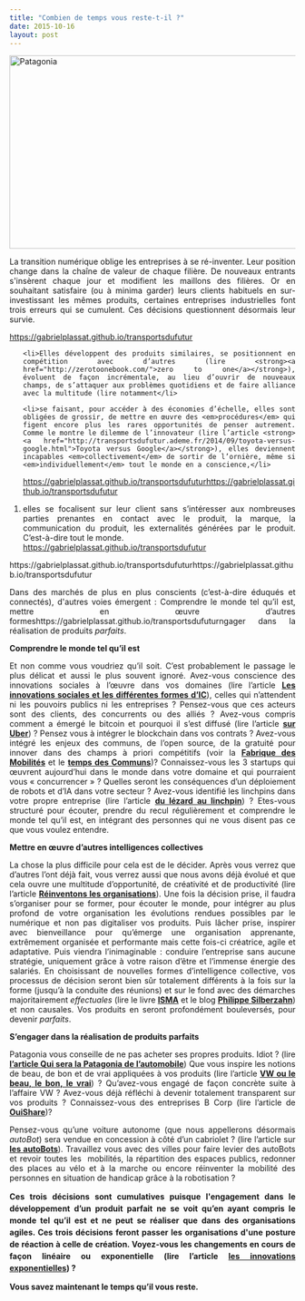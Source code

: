 ```yaml
---
title: "Combien de temps vous reste-t-il ?"
date: 2015-10-16
layout: post
---
```


<p style="text-align: justify"><a href="https://gabrielplassat.github.io/transportsdufutur/wp-content/uploads/sites/6/2015/10/Patagonia.jpg"><img class="aligncenter wp-image-4106 size-full" src="https://gabrielplassat.github.io/transportsdufutur/wp-content/uploads/sites/6/2015/10/Patagonia.jpg" alt="Patagonia" width="637" height="341" /></a></p>

<p style="text-align: justify">La transition numérique oblige les entreprises à se ré-inventer. Leur position change dans la chaîne de valeur de chaque filière. De nouveaux entrants s'insèrent chaque jour et modifient les maillons des filières. Or en souhaitant satisfaire (ou à minima garder) leurs clients habituels en sur-investissant les mêmes produits, certaines entreprises industrielles font trois erreurs qui se cumulent. Ces décisions questionnent désormais leur survie.</p>


https://gabrielplassat.github.io/transportsdufutur
<ol style="text-align: justify">

	<li>Elles développent des produits similaires, se positionnent en compétition avec d’autres (lire <strong><a href="http://zerotoonebook.com/">zero to one</a></strong>), évoluent de façon incrémentale, au lieu d’ouvrir de nouveaux champs, de s’attaquer aux problèmes quotidiens et de faire alliance avec la multitude (lire notamment</li>

	<li>se faisant, pour accéder à des économies d’échelle, elles sont obligées de grossir, de mettre en œuvre des <em>procédures</em> qui figent encore plus les rares opportunités de penser autrement. Comme le montre le dilemme de l’innovateur (lire l’article <strong><a href="http://transportsdufutur.ademe.fr/2014/09/toyota-versus-google.html">Toyota versus Google</a></strong>), elles deviennent incapables <em>collectivement</em> de sortir de l’ornière, même si <em>individuellement</em> tout le monde en a conscience,</li>
https://gabrielplassat.github.io/transportsdufuturhttps://gabrielplassat.github.io/transportsdufutur
	<li>elles se focalisent sur leur client sans s’intéresser aux nombreuses parties prenantes en contact avec le produit, la marque, la communication du produit, les externalités générées par le produit. C’est-à-dire tout le monde.</li>
https://gabrielplassat.github.io/transportsdufutur
</ol>
https://gabrielplassat.github.io/transportsdufuturhttps://gabrielplassat.github.io/transportsdufutur
<p style="text-align: justify">Dans des marchés de plus en plus conscients (c’est-à-dire éduqués et connectés), d'autres voies émergent : Comprendre le monde tel qu’il est, mettre en œuvre d’autres formeshttps://gabrielplassat.github.io/transportsdufuturngager dans la réalisation de produits <em>parfaits</em>.</p>

<p style="text-align: justify"><!--more--></p>

<p style="text-align: justify"><strong>Comprendre le monde tel qu’il est </strong></p>

<p style="text-align: justify">Et non comme vous voudriez qu’il soit. C’est probablement le passage le plus délicat et aussi le plus souvent ignoré. Avez-vous conscience des innovations sociales à l’œuvre dans vos domaines (lire l’article <strong><a href="http://transportsdufutur.ademe.fr/2014/06/les-innovations-sociales-et-les-differentes-formes-dintelligences-collectives.html">Les innovations sociales et les différentes formes d’IC</a></strong>), celles qui n’attendent ni les pouvoirs publics ni les entreprises ? Pensez-vous que ces acteurs sont des clients, des concurrents ou des alliés ? Avez-vous compris comment a émergé le bitcoin et pourquoi il s’est diffusé (lire l’article <strong><a href="http://transportsdufutur.ademe.fr/2015/07/viendra-luberisation-duber.html">sur Uber</a></strong>) ? Pensez vous à intégrer le blockchain dans vos contrats ? Avez-vous intégré les enjeux des communs, de l’open source, de la gratuité pour innover dans des champs à priori compétitifs (voir la <strong><a href="http://lafabriquedesmobilites.fr/">Fabrique des Mobilités</a></strong> et le <strong><a href="http://tempsdescommuns.org/">temps des Communs</a></strong>)? Connaissez-vous les 3 startups qui œuvrent aujourd’hui dans le monde dans votre domaine et qui pourraient vous « concurrencer » ? Quelles seront les conséquences d’un déploiement de robots et d’IA dans votre secteur ? Avez-vous identifié les linchpins dans votre propre entreprise (lire l’article <strong><a href="https://plassat.wordpress.com/2015/08/16/du-lezard-au-linchpin/">du lézard au linchpin</a></strong>) ? Etes-vous structuré pour écouter, prendre du recul régulièrement et comprendre le monde tel qu’il est, en intégrant des personnes qui ne vous disent pas ce que vous voulez entendre.</p>

<p style="text-align: justify"><strong>Mettre en œuvre d’autres intelligences collectives</strong></p>

<p style="text-align: justify">La chose la plus difficile pour cela est de le décider. Après vous verrez que d’autres l’ont déjà fait, vous verrez aussi que nous avons déjà évolué et que cela ouvre une multitude d’opportunité, de créativité et de productivité (lire l’article <strong><a href="http://transportsdufutur.ademe.fr/2015/05/reinventons-les-organisations.html">Réinventons les organisations</a></strong>). Une fois la décision prise, il faudra s’organiser pour se former, pour écouter le monde, pour intégrer au plus profond de votre organisation les évolutions rendues possibles par le numérique et non pas digitaliser vos produits. Puis lâcher prise, inspirer avec bienveillance pour qu’émerge une organisation apprenante, extrêmement organisée et performante mais cette fois-ci créatrice, agile et adaptative. Puis viendra l’inimaginable : conduire l’entreprise sans aucune stratégie, uniquement grâce à votre raison d’être et l’immense énergie des salariés. En choisissant de nouvelles formes d’intelligence collective, vos processus de décision seront bien sûr totalement différents à la fois sur la forme (jusqu’à la conduite des réunions) et sur le fond avec des démarches majoritairement <em>effectuales</em> (lire le livre <strong><a href="http://www.skema-bs.fr/skema-expert/methode-isma360">ISMA</a></strong> et le blog <strong><a href="http://philippesilberzahn.com/">Philippe Silberzahn</a></strong>) et non causales. Vos produits en seront profondément bouleversés, pour devenir <em>parfaits</em>.</p>

<p style="text-align: justify"><strong>S’engager dans la réalisation de produits parfaits</strong></p>

<p style="text-align: justify">Patagonia vous conseille de ne pas acheter ses propres produits. Idiot ? (lire <strong><a href="http://transportsdufutur.ademe.fr/2013/09/nissan-et-daimler-sengagent-a-commercialiser-des-voitures-autonomes-en-2020-risques-et-opportunites.html">l’article Qui sera la Patagonia de l’automobile</a></strong>) Que vous inspire les notions de beau, de bon et de vrai appliquées à vos produits (lire l’article <strong><a href="http://transportsdufutur.ademe.fr/2015/09/beau-bon-vrai.html">VW ou le beau, le bon, le vrai</a></strong>) ? Qu’avez-vous engagé de façon concrète suite à l’affaire VW ? Avez-vous déjà réfléchi à devenir totalement transparent sur vos produits ? Connaissez-vous des entreprises B Corp (lire l’article de <strong><a href="http://magazine.ouishare.net/fr/2015/10/500-entreprises-b-corp-en-france-dici-3-ans/">OuiShare</a></strong>)?</p>

<p style="text-align: justify">Pensez-vous qu’une voiture autonome (que nous appellerons désormais <em>autoBot</em>) sera vendue en concession à côté d’un cabriolet ? (lire l’article sur <strong><a href="http://transportsdufutur.ademe.fr/2015/10/robotisation-linvention-linnovation.html">les autoBots</a></strong>). Travaillez vous avec des villes pour faire levier des autoBots et revoir toutes les  mobilités, la répartition des espaces publics, redonner des places au vélo et à la marche ou encore réinventer la mobilité des personnes en situation de handicap grâce à la robotisation ?</p>

<p style="text-align: justify"><strong style="line-height: 1.5">Ces trois décisions sont cumulatives puisque l'engagement dans le développement d’un produit parfait ne se voit qu’en ayant compris le monde tel qu’il est et ne peut se réaliser que dans des organisations agiles. Ces trois décisions feront passer les organisations d'une posture de réaction à celle de création. Voyez-vous les changements en cours de façon linéaire ou exponentielle (lire l’article <a href="http://lafabriquedesmobilites.fr/non-classe/pret-pour-des-innovations-exponentielles/">les innovations exponentielles</a>) ? </strong></p>

<p style="text-align: justify"><strong>Vous savez maintenant le temps qu’il vous reste.</strong></p>